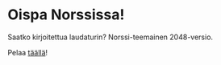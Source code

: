 # Oispa Norssissa!
Saatko kirjoitettua laudaturin? Norssi-teemainen 2048-versio.

Pelaa [täällä](https://oispanorssissa.fi/)!
